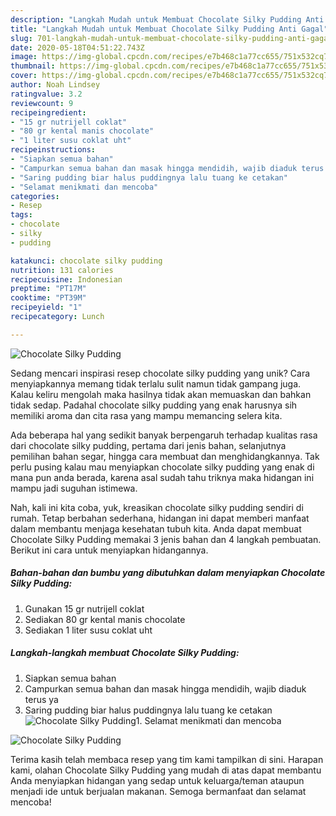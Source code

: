 ```yaml
---
description: "Langkah Mudah untuk Membuat Chocolate Silky Pudding Anti Gagal"
title: "Langkah Mudah untuk Membuat Chocolate Silky Pudding Anti Gagal"
slug: 701-langkah-mudah-untuk-membuat-chocolate-silky-pudding-anti-gagal
date: 2020-05-18T04:51:22.743Z
image: https://img-global.cpcdn.com/recipes/e7b468c1a77cc655/751x532cq70/chocolate-silky-pudding-foto-resep-utama.jpg
thumbnail: https://img-global.cpcdn.com/recipes/e7b468c1a77cc655/751x532cq70/chocolate-silky-pudding-foto-resep-utama.jpg
cover: https://img-global.cpcdn.com/recipes/e7b468c1a77cc655/751x532cq70/chocolate-silky-pudding-foto-resep-utama.jpg
author: Noah Lindsey
ratingvalue: 3.2
reviewcount: 9
recipeingredient:
- "15 gr nutrijell coklat"
- "80 gr kental manis chocolate"
- "1 liter susu coklat uht"
recipeinstructions:
- "Siapkan semua bahan"
- "Campurkan semua bahan dan masak hingga mendidih, wajib diaduk terus ya"
- "Saring pudding biar halus puddingnya lalu tuang ke cetakan"
- "Selamat menikmati dan mencoba"
categories:
- Resep
tags:
- chocolate
- silky
- pudding

katakunci: chocolate silky pudding 
nutrition: 131 calories
recipecuisine: Indonesian
preptime: "PT17M"
cooktime: "PT39M"
recipeyield: "1"
recipecategory: Lunch

---
```



![Chocolate Silky Pudding](https://img-global.cpcdn.com/recipes/e7b468c1a77cc655/751x532cq70/chocolate-silky-pudding-foto-resep-utama.jpg)

Sedang mencari inspirasi resep chocolate silky pudding yang unik? Cara menyiapkannya memang tidak terlalu sulit namun tidak gampang juga. Kalau keliru mengolah maka hasilnya tidak akan memuaskan dan bahkan tidak sedap. Padahal chocolate silky pudding yang enak harusnya sih memiliki aroma dan cita rasa yang mampu memancing selera kita.

Ada beberapa hal yang sedikit banyak berpengaruh terhadap kualitas rasa dari chocolate silky pudding, pertama dari jenis bahan, selanjutnya pemilihan bahan segar, hingga cara membuat dan menghidangkannya. Tak perlu pusing kalau mau menyiapkan chocolate silky pudding yang enak di mana pun anda berada, karena asal sudah tahu triknya maka hidangan ini mampu jadi suguhan istimewa.




Nah, kali ini kita coba, yuk, kreasikan chocolate silky pudding sendiri di rumah. Tetap berbahan sederhana, hidangan ini dapat memberi manfaat dalam membantu menjaga kesehatan tubuh kita. Anda dapat membuat Chocolate Silky Pudding memakai 3 jenis bahan dan 4 langkah pembuatan. Berikut ini cara untuk menyiapkan hidangannya.

<!--inarticleads1-->

##### Bahan-bahan dan bumbu yang dibutuhkan dalam menyiapkan Chocolate Silky Pudding:

1. Gunakan 15 gr nutrijell coklat
1. Sediakan 80 gr kental manis chocolate
1. Sediakan 1 liter susu coklat uht




<!--inarticleads2-->

##### Langkah-langkah membuat Chocolate Silky Pudding:

1. Siapkan semua bahan
1. Campurkan semua bahan dan masak hingga mendidih, wajib diaduk terus ya
1. Saring pudding biar halus puddingnya lalu tuang ke cetakan
<img src="//assets-global.cpcdn.com/assets/icons/button_play-2c75c40dde080a61004c1f40b05d8f140eaff45d7e9e6481dc71c63d2e7c4909.png" alt="Chocolate Silky Pudding">1. Selamat menikmati dan mencoba
<img src="//assets-global.cpcdn.com/assets/icons/button_play-2c75c40dde080a61004c1f40b05d8f140eaff45d7e9e6481dc71c63d2e7c4909.png" alt="Chocolate Silky Pudding">



Terima kasih telah membaca resep yang tim kami tampilkan di sini. Harapan kami, olahan Chocolate Silky Pudding yang mudah di atas dapat membantu Anda menyiapkan hidangan yang sedap untuk keluarga/teman ataupun menjadi ide untuk berjualan makanan. Semoga bermanfaat dan selamat mencoba!
